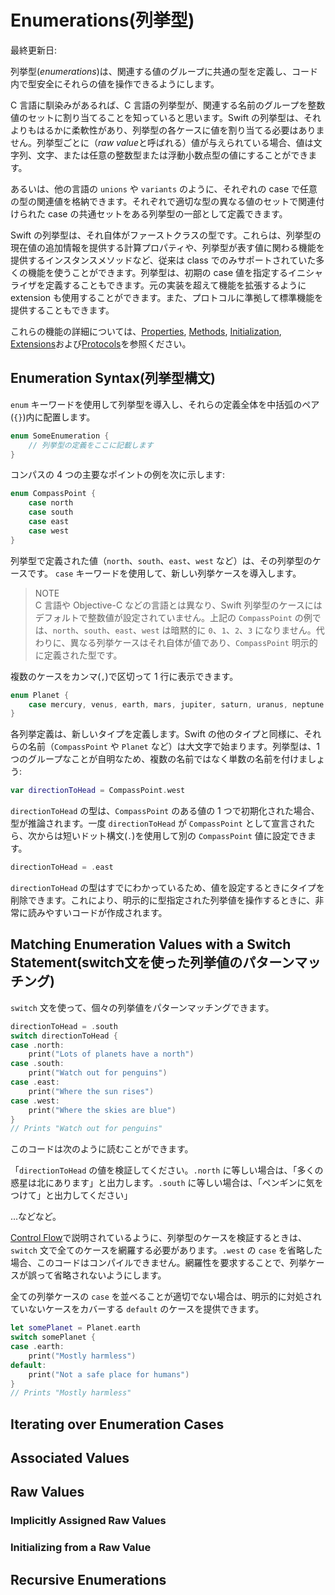 # Enumerations(列挙型)

最終更新日:

列挙型(*enumerations*)は、関連する値のグループに共通の型を定義し、コード内で型安全にそれらの値を操作できるようにします。

C 言語に馴染みがあるれば、C 言語の列挙型が、関連する名前のグループを整数値のセットに割り当てることを知っていると思います。Swift の列挙型は、それよりもはるかに柔軟性があり、列挙型の各ケースに値を割り当てる必要はありません。列挙型ごとに（*raw value*と呼ばれる）値が与えられている場合、値は文字列、文字、または任意の整数型または浮動小数点型の値にすることができます。

あるいは、他の言語の `unions` や `variants` のように、それぞれの case で任意の型の関連値を格納できます。それぞれで適切な型の異なる値のセットで関連付けられた
case の共通セットをある列挙型の一部として定義できます。

Swift の列挙型は、それ自体がファーストクラスの型です。これらは、列挙型の現在値の追加情報を提供する計算プロパティや、列挙型が表す値に関わる機能を提供するインスタンスメソッドなど、従来は class でのみサポートされていた多くの機能を使うことができます。列挙型は、初期の case 値を指定するイニシャライザを定義することもできます。元の実装を超えて機能を拡張するように extension も使用することができます。また、プロトコルに準拠して標準機能を提供することもできます。

これらの機能の詳細については、[Properties](./properties.md), [Methods](./methods.md), [Initialization](./initialization.md), [Extensions](../language-guide/extensions.md)および[Protocols](./protocols.md)を参照ください。

## Enumeration Syntax(列挙型構文)

`enum` キーワードを使用して列挙型を導入し、それらの定義全体を中括弧のペア(`{}`)内に配置します。

```swift
enum SomeEnumeration {
    // 列挙型の定義をここに記載します
}
```

コンパスの 4 つの主要なポイントの例を次に示します:

```swift
enum CompassPoint {
    case north
    case south
    case east
    case west
}
```

列挙型で定義された値（`north`、`south`、`east`、`west` など）は、その列挙型のケースです。 `case` キーワードを使用して、新しい列挙ケースを導入します。

> NOTE  
> C 言語や Objective-C などの言語とは異なり、Swift 列挙型のケースにはデフォルトで整数値が設定されていません。上記の `CompassPoint` の例では、`north`、`south`、`east`、`west` は暗黙的に `0`、`1`、`2`、`3` になりません。代わりに、異なる列挙ケースはそれ自体が値であり、`CompassPoint` 明示的に定義された型です。

複数のケースをカンマ(`,`)で区切って 1 行に表示できます。

```swift
enum Planet {
    case mercury, venus, earth, mars, jupiter, saturn, uranus, neptune
}
```

各列挙定義は、新しいタイプを定義します。Swift の他のタイプと同様に、それらの名前（`CompassPoint` や `Planet` など）は大文字で始まります。列挙型は、1 つのグループなことが自明なため、複数の名前ではなく単数の名前を付けましょう:

```swift
var directionToHead = CompassPoint.west
```

`directionToHead` の型は、`CompassPoint` のある値の 1 つで初期化された場合、型が推論されます。一度 `directionToHead` が `CompassPoint` として宣言されたら、次からは短いドット構文(`.`)を使用して別の `CompassPoint` 値に設定できます。

```swift
directionToHead = .east
```

`directionToHead` の型はすでにわかっているため、値を設定するときにタイプを削除できます。これにより、明示的に型指定された列挙値を操作するときに、非常に読みやすいコードが作成されます。

## Matching Enumeration Values with a Switch Statement(switch文を使った列挙値のパターンマッチング)

`switch` 文を使って、個々の列挙値をパターンマッチングできます。

```swift
directionToHead = .south
switch directionToHead {
case .north:
    print("Lots of planets have a north")
case .south:
    print("Watch out for penguins")
case .east:
    print("Where the sun rises")
case .west:
    print("Where the skies are blue")
}
// Prints "Watch out for penguins"
```

このコードは次のように読むことができます。

「`directionToHead` の値を検証してください。`.north` に等しい場合は、「多くの惑星は北にあります」と出力します。`.south` に等しい場合は、「ペンギンに気をつけて」と出力してください」

…などなど。

[Control Flow](./control-flow.md)で説明されているように、列挙型のケースを検証するときは、`switch` 文で全てのケースを網羅する必要があります。`.west` の `case` を省略した場合、このコードはコンパイルできません。網羅性を要求することで、列挙ケースが誤って省略されないようにします。

全ての列挙ケースの `case` を並べることが適切でない場合は、明示的に対処されていないケースをカバーする `default` のケースを提供できます。

```swift
let somePlanet = Planet.earth
switch somePlanet {
case .earth:
    print("Mostly harmless")
default:
    print("Not a safe place for humans")
}
// Prints "Mostly harmless"
```

## Iterating over Enumeration Cases

## Associated Values

## Raw Values

### Implicitly Assigned Raw Values

### Initializing from a Raw Value

## Recursive Enumerations
